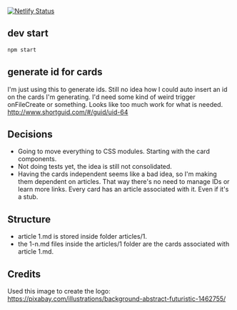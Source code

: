 [![Netlify Status](https://api.netlify.com/api/v1/badges/5e039406-00ce-4a36-a25e-6ef2eaa73271/deploy-status)](https://app.netlify.com/sites/zealous-booth-c55977/deploys)

## dev start

```sh
npm start
```

## generate id for cards

I'm just using this to generate ids. Still no idea how I could auto insert an id on the cards I'm generating. I'd need some kind of weird trigger onFileCreate or something. Looks like too much work for what is needed.
http://www.shortguid.com/#/guid/uid-64


## Decisions

- Going to move everything to CSS modules. Starting with the card components.
- Not doing tests yet, the idea is still not consolidated.
- Having the cards independent seems like a bad idea, so I'm making them dependent on articles. That way there's no need to manage IDs or learn more links. Every card has an article associated with it. Even if it's a stub.


## Structure

- article 1.md is stored inside folder articles/1.
- the 1-n.md files inside the articles/1 folder are the cards associated with article 1.md.


## Credits

Used this image to create the logo: https://pixabay.com/illustrations/background-abstract-futuristic-1462755/
